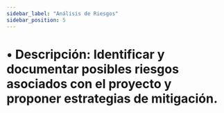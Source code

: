 ```yaml
---
sidebar_label: "Análisis de Riesgos"
sidebar_position: 5
---
```


# •	Descripción: Identificar y documentar posibles riesgos asociados con el proyecto y proponer estrategias de mitigación.
